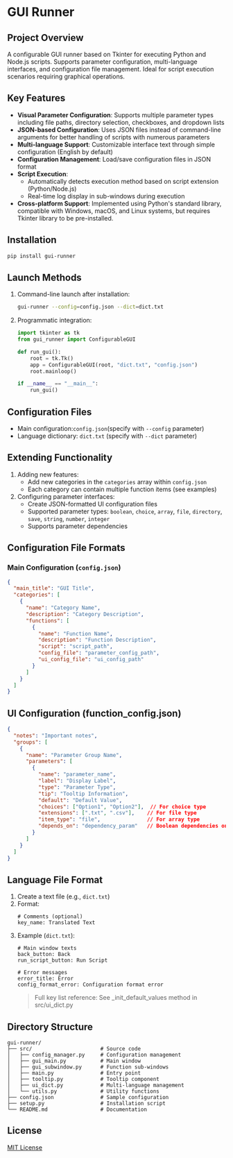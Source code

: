 # GUI Runner

## Project Overview
A configurable GUI runner based on Tkinter for executing Python and Node.js scripts. Supports parameter configuration, multi-language interfaces, and configuration file management. Ideal for script execution scenarios requiring graphical operations.

## Key Features
- **Visual Parameter Configuration**: Supports multiple parameter types including file paths, directory selection, checkboxes, and dropdown lists
- **JSON-based Configuration**: Uses JSON files instead of command-line arguments for better handling of scripts with numerous parameters
- **Multi-language Support**: Customizable interface text through simple configuration (English by default)
- **Configuration Management**: Load/save configuration files in JSON format
- **Script Execution**: 
  - Automatically detects execution method based on script extension (Python/Node.js)
  - Real-time log display in sub-windows during execution
- **Cross-platform Support**: Implemented using Python's standard library, compatible with Windows, macOS, and Linux systems, but requires Tkinter library to be pre-installed.

## Installation
```bash
pip install gui-runner
```
## Launch Methods
1. Command-line launch after installation:
    ```bash
    gui-runner --config=config.json --dict=dict.txt
    ```
2. Programmatic integration:
    ```python
    import tkinter as tk
    from gui_runner import ConfigurableGUI

    def run_gui():
        root = tk.Tk()
        app = ConfigurableGUI(root, "dict.txt", "config.json")
        root.mainloop()

    if __name__ == "__main__":
        run_gui()
    ```
## Configuration Files
* Main configuration:```config.json```(specify with ```--config``` parameter)
* Language dictionary: ```dict.txt``` (specify with ```--dict``` parameter)
## Extending Functionality
1. Adding new features:
    * Add new categories in the ```categories``` array within ```config.json```
    * Each category can contain multiple function items (see examples)
2. Configuring parameter interfaces:
    * Create JSON-formatted UI configuration files
    * Supported parameter types: ```boolean```, ```choice```, ```array```, ```file```, ```directory```, ```save```, ```string```, ```number```, ```integer```
    * Supports parameter dependencies
## Configuration File Formats
### Main Configuration (```config.json```)
```json
{
  "main_title": "GUI Title",
  "categories": [
    {
      "name": "Category Name",
      "description": "Category Description",
      "functions": [
        {
          "name": "Function Name",
          "description": "Function Description",
          "script": "script_path",
          "config_file": "parameter_config_path",
          "ui_config_file": "ui_config_path"
        }
      ]
    }
  ]
}
```
## UI Configuration (function_config.json)
```json
{
  "notes": "Important notes",
  "groups": [
    {
      "name": "Parameter Group Name",
      "parameters": [
        {
          "name": "parameter_name",
          "label": "Display Label",
          "type": "Parameter Type",
          "tip": "Tooltip Information",
          "default": "Default Value",
          "choices": ["Option1", "Option2"],  // For choice type
          "extensions": [".txt", ".csv"],    // For file type
          "item_type": "file",               // For array type
          "depends_on": "dependency_param"   // Boolean dependencies only
        }
      ]
    }
  ]
}
```
## Language File Format
1. Create a text file (e.g., ```dict.txt```)
2. Format:
    ```
    # Comments (optional)
    key_name: Translated Text
    ```
3. Example (```dict.txt```):
    ```
    # Main window texts
    back_button: Back
    run_script_button: Run Script

    # Error messages
    error_title: Error
    config_format_error: Configuration format error
    ```
    > Full key list reference: See _init_default_values method in src/ui_dict.py

## Directory Structure
```
gui-runner/
├── src/                      # Source code
│   ├── config_manager.py     # Configuration management
│   ├── gui_main.py           # Main window
│   ├── gui_subwindow.py      # Function sub-windows
│   ├── main.py               # Entry point
│   ├── tooltip.py            # Tooltip component
│   ├── ui_dict.py            # Multi-language management
│   └── utils.py              # Utility functions
├── config.json               # Sample configuration
├── setup.py                  # Installation script
└── README.md                 # Documentation
```
## License
[MIT License](LICENSE)